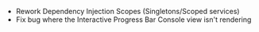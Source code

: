 * Rework Dependency Injection Scopes (Singletons/Scoped services)
* Fix bug where the Interactive Progress Bar Console view isn't rendering 